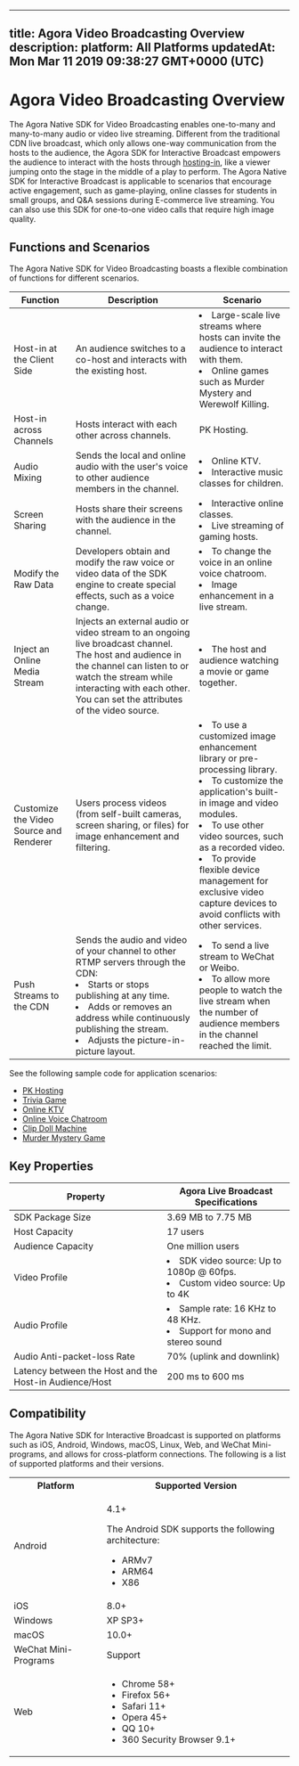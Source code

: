 
---
title: Agora Video Broadcasting Overview
description: 
platform: All Platforms
updatedAt: Mon Mar 11 2019 09:38:27 GMT+0000 (UTC)
---
# Agora Video Broadcasting Overview
The Agora Native SDK for Video Broadcasting enables one-to-many and many-to-many audio or video live streaming. Different from the traditional CDN live broadcast, which only allows one-way communication from the hosts to the audience, the Agora SDK for Interactive Broadcast empowers the audience to interact with the hosts through [hosting-in](https://docs.agora.io/en/Agora%20Platform/terms?platform=All%20Platforms#hosting-in), like a viewer jumping onto the stage in the middle of a play to perform. The Agora Native SDK for Interactive Broadcast is applicable to scenarios that encourage active engagement, such as game-playing, online classes for students in small groups, and Q&A sessions during E-commerce live streaming. You can also use this SDK for one-to-one video calls that require high image quality.

## Functions and Scenarios

The Agora Native SDK for Video Broadcasting boasts a flexible combination of functions for different scenarios.

| Function                              | Description                                                  | Scenario                                                     |
| ------------------------------------- | ------------------------------------------------------------ | ------------------------------------------------------------ |
| Host-in at the Client Side         | An audience switches to a co-host and interacts with the existing host. | <li>Large-scale live streams where hosts can invite the audience to interact with them. <li>Online games such as Murder Mystery and Werewolf Killing. |
| Host-in across Channels            | Hosts interact with each other across channels.    | PK Hosting.                                                  |
| Audio Mixing                          | Sends the local and online audio with the user's voice to other audience members in the channel. | <li>Online KTV. <li>Interactive music classes for children.    |
| Screen Sharing                        | Hosts share their screens with the audience in the channel. | <li>Interactive online classes.<li>Live streaming of gaming hosts. |
| Modify the Raw Data                    | Developers obtain and modify the raw voice or video data of the SDK engine to create special effects, such as a voice change. | <li>To change the voice in an online voice chatroom.<li>Image enhancement in a live stream. |
| Inject an Online Media Stream         | Injects an external audio or video stream to an ongoing live broadcast channel. The host and audience in the channel can listen to or watch the stream while interacting with each other. You can set the attributes of the video source. | <li>The host and audience watching a movie or game together.    |
| Customize the Video Source and Renderer | Users process videos (from self-built cameras, screen sharing, or files) for image enhancement and filtering. | <li>To use a customized image enhancement library or pre-processing library.<li>To customize the application's built-in image and video modules.<li>To use other video sources, such as a recorded video.<li>To provide flexible device management for exclusive video capture devices to avoid conflicts with other services. |
| Push Streams to the CDN                | Sends the audio and video of your channel to other RTMP servers through the CDN:<li>Starts or stops publishing at any time.<li>Adds or removes an address while continuously publishing the stream. <li>Adjusts the picture-in-picture layout. | <li>To send a live stream to WeChat or Weibo.<li>To allow more people to watch the live stream when the number of audience members in the channel reached the limit. |

See the following sample code for application scenarios:

- [PK Hosting](https://github.com/AgoraIO/ARD-Agora-Online-PK/blob/master/README.zh.md)
- [Trivia Game](https://github.com/AgoraIO/HQ)
- [Online KTV](https://github.com/AgoraIO/Agora-Online-KTV/blob/master/README.zh.md)
- [Online Voice Chatroom](https://github.com/AgoraIO-Usecase/Chatroom)
- [Clip Doll Machine](https://github.com/AgoraIO/Wawaji)
- [Murder Mystery Game](https://github.com/AgoraIO-Usecase/Murder-Mystery-Game)

## Key Properties

| Property                                          | Agora Live Broadcast Specifications                          |
| ------------------------------------------------- | ------------------------------------------------------------ |
| SDK Package Size                                  | 3.69 MB to 7.75 MB                                              |
| Host Capacity                                     | 17 users                                                  |
| Audience Capacity                                 | One million users                                       |
| Video Profile                                     | <li>SDK video source: Up to 1080p @ 60fps.<li>Custom video source: Up to 4K |
| Audio Profile                                     | <li>Sample rate: 16 KHz to 48 KHz.<li>Support for mono and stereo sound  |
| Audio Anti-packet-loss Rate                       | 70% (uplink and downlink)                               |
| Latency between the Host and the Host-in Audience/Host | 200 ms to 600 ms                                                  |

## Compatibility

The Agora Native SDK for Interactive Broadcast is supported on platforms such as iOS, Android, Windows, macOS, Linux, Web, and WeChat Mini-programs, and allows for cross-platform connections. The following is a list of supported platforms and their versions.

<table>
  <tr>
    <th>Platform</th>
    <th>Supported Version</th>
  </tr>
  <tr>
    <td>Android</td>
		<td><p>4.1+</p>
			<p>The Android SDK supports the following architecture:</p>
			<ul><li>ARMv7</li>
				<li>ARM64</li>
				<li>X86</li></ul></td>
  </tr>
  <tr>
    <td>iOS</td>
    <td>8.0+</td>
  </tr>
	  <tr>
    <td>Windows</td>
    <td>XP SP3+</td>
  </tr>
  <tr>
    <td>macOS</td>
    <td>10.0+</td>
  </tr>
  <tr>
    <td>WeChat Mini-Programs</td>
    <td>Support</td>
  </tr>
  <tr>
    <td>Web</td>
		<td><ul><li>Chrome 58+</li>
			<li>Firefox 56+</li>
			<li>Safari 11+</li>
			<li>Opera 45+</li>
			<li>QQ 10+</li>
            <li>360 Security Browser 9.1+</li></ul></td>
  </tr>
</table>
